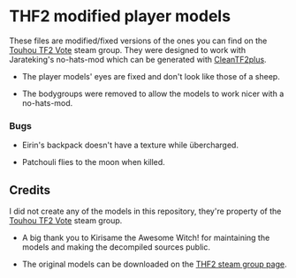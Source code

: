 # THF2 modified player models

These files are modified/fixed versions of the ones you can find on the [Touhou TF2 Vote](https://steamcommunity.com/groups/TouhouFortress2) steam group. They were designed to work with Jarateking's no-hats-mod which can be generated with [CleanTF2plus](https://github.com/JarateKing/CleanTF2plus).

- The player models' eyes are fixed and don't look like those of a sheep.

- The bodygroups were removed to allow the models to work nicer with a no-hats-mod.

### Bugs

- Eirin's backpack doesn't have a texture while übercharged.

- Patchouli flies to the moon when killed.

## Credits

I did not create any of the models in this repository, they're property of the [Touhou TF2 Vote](https://steamcommunity.com/groups/TouhouFortress2) steam group.

- A big thank you to Kirіsame the Awesome Witch! for maintaining the models and making the decompiled sources public.

- The original models can be downloaded on the [THF2 steam group page](https://steamcommunity.com/groups/TouhouFortress2/discussions/1/530645446312218115/).